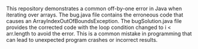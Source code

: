 This repository demonstrates a common off-by-one error in Java when iterating over arrays. The bug.java file contains the erroneous code that causes an ArrayIndexOutOfBoundsException. The bugSolution.java file provides the corrected code with the loop condition changed to i < arr.length to avoid the error. This is a common mistake in programming that can lead to unexpected program crashes or incorrect results.